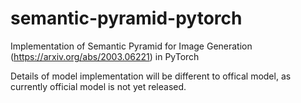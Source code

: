 # semantic-pyramid-pytorch
Implementation of Semantic Pyramid for Image Generation (https://arxiv.org/abs/2003.06221) in PyTorch

Details of model implementation will be different to offical model, as currently official model is not yet released.